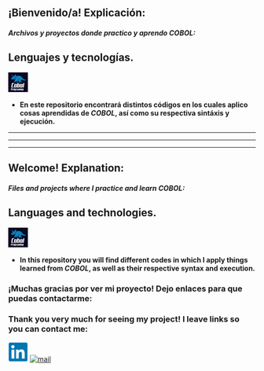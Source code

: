 ## ¡Bienvenido/a! Explicación:

##### Archivos y proyectos donde practico y aprendo COBOL:

## Lenguajes y tecnologías.

<div>
<img src="./imgs/logo-cobol.png" alt="logo-cobol" width="40" height="40" />
</div>
<div>

</div>

- **En este repositorio encontrará distintos códigos en los cuales aplico cosas aprendidas de *COBOL*, así como su respectiva sintáxis y ejecución.**



-----------------------------------------------
-----------------------------------------------
-----------------------------------------------


## Welcome! Explanation:

##### Files and projects where I practice and learn COBOL:

## Languages and technologies.

<div>
<img src="./imgs/logo-cobol.png" alt="logo-cobol" width="40" height="40" />
</div>
<div>

</div>

- **In this repository you will find different codes in which I apply things learned from *COBOL*, as well as their respective syntax and execution.**




### ¡Muchas gracias por ver mi proyecto! Dejo enlaces para que puedas contactarme:

### Thank you very much for seeing my project! I leave links so you can contact me:

<div>
<a href="https://www.linkedin.com/in/pablo-mat%C3%ADas-fern%C3%A1ndez-maza-32a20a15b/" target="_blank"><img src="https://raw.githubusercontent.com/devicons/devicon/master/icons/linkedin/linkedin-original.svg" alt="java" width="40" height="40"/></a>
<a href="pablo-mato@hotmail.com" target="_blank"><img src="https://upload.wikimedia.org/wikipedia/commons/7/7e/Gmail_icon_%282020%29.svg" alt="mail" width="40" height="40"/></a>
</div>